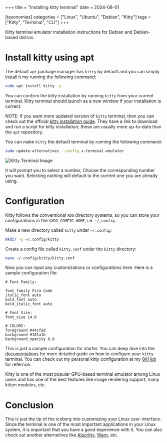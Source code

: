 +++
title = "Installing kitty terminal"
date = 2024-08-01

[taxonomies]
categories = ["Linux", "Ubuntu", "Debian", "Kitty"]
tags = ["Kitty", "Terminal", "CLI"]
+++

Kitty terminal emulator installation instructions for Debian and Debian-based distros.

<!-- more -->

# Install kitty using apt

The default `apt` package manager has `kitty` by default and you can simply install it my running the following command:

```bash
sudo apt install kitty -y
```

You can confirm the kitty installation by running `kitty` from your current terminal.
Kitty terminal should launch as a new window if your installation is correct.

NOTE: If you want more updated version of `kitty` terminal, then you can check out the official [kitty installation guide](https://sw.kovidgoyal.net/kitty/). They have a link to download and run a script for kitty installation; these are usually more up-to-date than the `apt` repository.

You can make `kitty` the default terminal by running the following command:

```bash
sudo update-alternatives --config x-terminal-emulator
```

![Kitty Terminal Image](/attachments/kitty-term.png)

It will prompt you to select a number,
Choose the corresponding number you want.
Selecting nothing will default to the current one you are already using.

# Configuration

Kitty follows the conventional `XDG` directory systems, so you can store your configurations in the `$XDG_COMFIG_HOME`, i.e. `~/,config` .

Make a new directory called `kitty` under `~/.config`:

```bash
mkdir -p ~/.config/kitty
```

Create a config file called `kitty.conf` under the `kitty` directory:

```bash
nano ~/.config/kitty/kitty.conf
```

Now you can input any customizations or configurations here.
Here is a sample configuration file:

```
# Font Family:

font_family Fira Code
italic_font auto
bold_font auto
bold_italic_font auto

# Font Size:
font_size 14.0

# COLORS:
foreground #44cfad
background #181a1b
background_opacity 0.9

```

This is just a sample configuration for starter. You can deep dive into the [documentations](https://sw.kovidgoyal.net/kitty/conf/) for more detailed guide on how to configure your `kitty` terminal.
You can check out my personal kitty configuration at my [GitHub](https://github.com/Rinfella/kitty-conf) for refernce.

Kitty is one of the most popular GPU-based terminal emulator among Linux users and has one of the best features like image rendering support, many kitten modules, etc.

# Conclusion

This is just the tip of the iceberg into customizing your Linux user-interface.
Since the terminal is one of the most important applications in your Linux system, it is important that you have a good experience with it.
You can also check out another alternatives like [Alacritty](https://alacritty.org/), [Warp](https://www.warp.dev/linux-terminal), etc.
